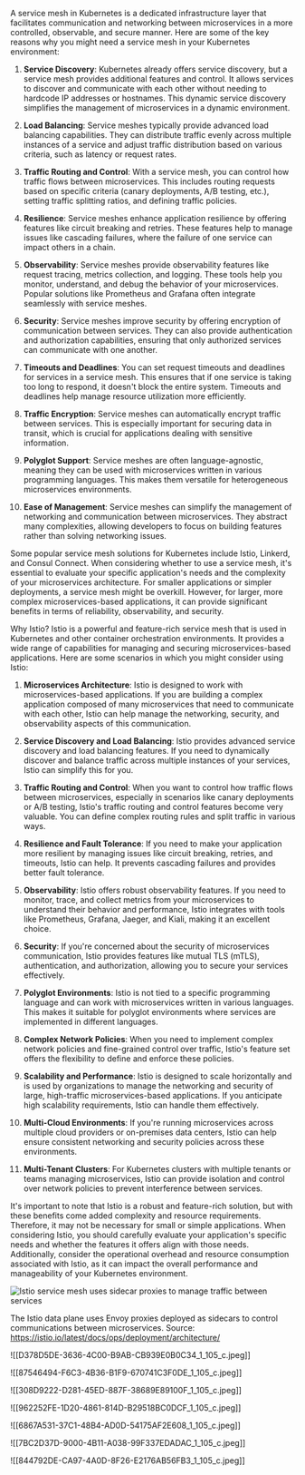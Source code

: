 A service mesh in Kubernetes is a dedicated infrastructure layer that facilitates communication and networking between microservices in a more controlled, observable, and secure manner. Here are some of the key reasons why you might need a service mesh in your Kubernetes environment:

1. **Service Discovery**: Kubernetes already offers service discovery, but a service mesh provides additional features and control. It allows services to discover and communicate with each other without needing to hardcode IP addresses or hostnames. This dynamic service discovery simplifies the management of microservices in a dynamic environment.

2. **Load Balancing**: Service meshes typically provide advanced load balancing capabilities. They can distribute traffic evenly across multiple instances of a service and adjust traffic distribution based on various criteria, such as latency or request rates.

3. **Traffic Routing and Control**: With a service mesh, you can control how traffic flows between microservices. This includes routing requests based on specific criteria (canary deployments, A/B testing, etc.), setting traffic splitting ratios, and defining traffic policies.

4. **Resilience**: Service meshes enhance application resilience by offering features like circuit breaking and retries. These features help to manage issues like cascading failures, where the failure of one service can impact others in a chain.

5. **Observability**: Service meshes provide observability features like request tracing, metrics collection, and logging. These tools help you monitor, understand, and debug the behavior of your microservices. Popular solutions like Prometheus and Grafana often integrate seamlessly with service meshes.

6. **Security**: Service meshes improve security by offering encryption of communication between services. They can also provide authentication and authorization capabilities, ensuring that only authorized services can communicate with one another.

7. **Timeouts and Deadlines**: You can set request timeouts and deadlines for services in a service mesh. This ensures that if one service is taking too long to respond, it doesn't block the entire system. Timeouts and deadlines help manage resource utilization more efficiently.

8. **Traffic Encryption**: Service meshes can automatically encrypt traffic between services. This is especially important for securing data in transit, which is crucial for applications dealing with sensitive information.

9. **Polyglot Support**: Service meshes are often language-agnostic, meaning they can be used with microservices written in various programming languages. This makes them versatile for heterogeneous microservices environments.

10. **Ease of Management**: Service meshes can simplify the management of networking and communication between microservices. They abstract many complexities, allowing developers to focus on building features rather than solving networking issues.

Some popular service mesh solutions for Kubernetes include Istio, Linkerd, and Consul Connect. When considering whether to use a service mesh, it's essential to evaluate your specific application's needs and the complexity of your microservices architecture. For smaller applications or simpler deployments, a service mesh might be overkill. However, for larger, more complex microservices-based applications, it can provide significant benefits in terms of reliability, observability, and security.
<script src="https://gist.github.com/EliFuzz/7a975c48f01163906a2e684f28fdea51.js"></script>



Why Istio?
Istio is a powerful and feature-rich service mesh that is used in Kubernetes and other container orchestration environments. It provides a wide range of capabilities for managing and securing microservices-based applications. Here are some scenarios in which you might consider using Istio:

1. **Microservices Architecture**: Istio is designed to work with microservices-based applications. If you are building a complex application composed of many microservices that need to communicate with each other, Istio can help manage the networking, security, and observability aspects of this communication.

2. **Service Discovery and Load Balancing**: Istio provides advanced service discovery and load balancing features. If you need to dynamically discover and balance traffic across multiple instances of your services, Istio can simplify this for you.

3. **Traffic Routing and Control**: When you want to control how traffic flows between microservices, especially in scenarios like canary deployments or A/B testing, Istio's traffic routing and control features become very valuable. You can define complex routing rules and split traffic in various ways.

4. **Resilience and Fault Tolerance**: If you need to make your application more resilient by managing issues like circuit breaking, retries, and timeouts, Istio can help. It prevents cascading failures and provides better fault tolerance.

5. **Observability**: Istio offers robust observability features. If you need to monitor, trace, and collect metrics from your microservices to understand their behavior and performance, Istio integrates with tools like Prometheus, Grafana, Jaeger, and Kiali, making it an excellent choice.

6. **Security**: If you're concerned about the security of microservices communication, Istio provides features like mutual TLS (mTLS), authentication, and authorization, allowing you to secure your services effectively.

7. **Polyglot Environments**: Istio is not tied to a specific programming language and can work with microservices written in various languages. This makes it suitable for polyglot environments where services are implemented in different languages.

8. **Complex Network Policies**: When you need to implement complex network policies and fine-grained control over traffic, Istio's feature set offers the flexibility to define and enforce these policies.

9. **Scalability and Performance**: Istio is designed to scale horizontally and is used by organizations to manage the networking and security of large, high-traffic microservices-based applications. If you anticipate high scalability requirements, Istio can handle them effectively.

10. **Multi-Cloud Environments**: If you're running microservices across multiple cloud providers or on-premises data centers, Istio can help ensure consistent networking and security policies across these environments.

11. **Multi-Tenant Clusters**: For Kubernetes clusters with multiple tenants or teams managing microservices, Istio can provide isolation and control over network policies to prevent interference between services.

It's important to note that Istio is a robust and feature-rich solution, but with these benefits come added complexity and resource requirements. Therefore, it may not be necessary for small or simple applications. When considering Istio, you should carefully evaluate your application's specific needs and whether the features it offers align with those needs. Additionally, consider the operational overhead and resource consumption associated with Istio, as it can impact the overall performance and manageability of your Kubernetes environment.

![Istio service mesh uses sidecar proxies to manage traffic between services](https://marvel-b1-cdn.bc0a.com/f00000000236551/dt-cdn.net/wp-content/uploads/2021/05/istio_arch.png "istio artchitecture")

The Istio data plane uses Envoy proxies deployed as sidecars to control communications between microservices. Source: https://istio.io/latest/docs/ops/deployment/architecture/

![[D378D5DE-3636-4C00-B9AB-CB939E0B0C34_1_105_c.jpeg]]

![[87546494-F6C3-4B36-B1F9-670741C3F0DE_1_105_c.jpeg]]

![[308D9222-D281-45ED-887F-38689E89100F_1_105_c.jpeg]]

![[962252FE-1D20-4861-814D-B29518BC0DCF_1_105_c.jpeg]]

![[6867A531-37C1-48B4-AD0D-54175AF2E608_1_105_c.jpeg]]

![[7BC2D37D-9000-4B11-A038-99F337EDADAC_1_105_c.jpeg]]

![[844792DE-CA97-4A0D-8F26-E2176AB56FB3_1_105_c.jpeg]]